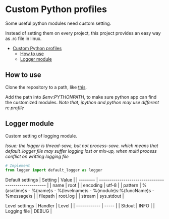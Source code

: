 # Custom Python profiles

Some useful python modules need custom setting.

Instead of setting them on every project, this project provides an easy way as .rc file in linux.

- [Custom Python profiles](#custom-python-profiles)
  - [How to use](#how-to-use)
  - [Logger module](#logger-module)

## How to use

Clone the repository to a path, like [this](~/.python).

Add the path into *$env:PYTHONPATH*, to make sure python app can find the customized modules.
*Note that, ipython and python may use different rc profile*

## Logger module

Custom setting of logging module.

*Issue: the logger is thread-save, but not process-save.
which means that default_logger file may suffer logging lost or mix-up,
when multi process conflict on writting logging file*

```python
# Implement
from logger import default_logger as logger
```

Default settings
| Setting  | Value                                                |
| -------- | ---------------------------------------------------- |
| name     | root                                                 |
| encoding | utf-8                                                |
| pattern  | %(asctime)s - %(name)s - %(levelname)s - %(module)s:%(funcName)s - %message)s |
| filepath | root.log                                             |
| stream   | sys.stdout                                           |

Level settings
| Handler      | Level |
| ------------ | ----- |
| Stdout       | INFO  |
| Logging file | DEBUG |

